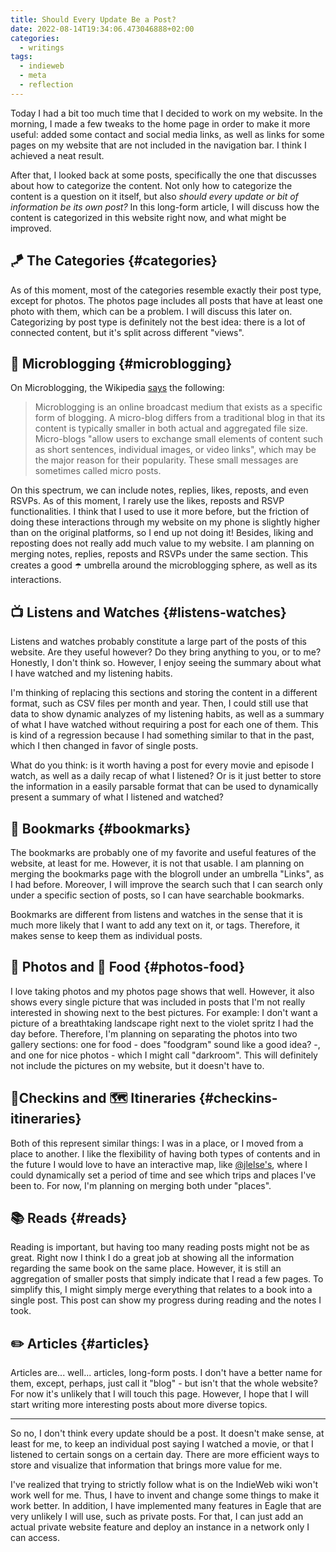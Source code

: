 ```yaml
---
title: Should Every Update Be a Post?
date: 2022-08-14T19:34:06.473046888+02:00
categories:
  - writings
tags:
  - indieweb
  - meta
  - reflection
---
```


Today I had a bit too much time that I decided to work on my website. In the morning, I made a few tweaks to the home page in order to make it more useful: added some contact and social media links, as well as links for some pages on my website that are not included in the navigation bar. I think I achieved a neat result.

<!--more-->

After that, I looked back at some posts, specifically the one that discusses about how to categorize the content. Not only how to categorize the content is a question on it itself, but also _should every update or bit of information be its own post?_ In this long-form article, I will discuss how the content is categorized in this website right now, and what might be improved.

## 🪁 The Categories {#categories}

As of this moment, most of the categories resemble exactly their post type, except for photos. The photos page includes all posts that have at least one photo with them, which can be a problem. I will discuss this later on. Categorizing by post type is definitely not the best idea: there is a lot of connected content, but it's split across different "views".

## 💬 Microblogging {#microblogging}

On Microblogging, the Wikipedia [says](https://en.wikipedia.org/wiki/Microblogging) the following:

> Microblogging is an online broadcast medium that exists as a specific form of blogging. A micro-blog differs from a traditional blog in that its content is typically smaller in both actual and aggregated file size. Micro-blogs "allow users to exchange small elements of content such as short sentences, individual images, or video links", which may be the major reason for their popularity. These small messages are sometimes called micro posts.

On this spectrum, we can include notes, replies, likes, reposts, and even RSVPs. As of this moment, I rarely use the likes, reposts and RSVP functionalities. I think that I used to use it more before, but the friction of doing these interactions through my website on my phone is slightly higher than on the original platforms, so I end up not doing it! Besides, liking and reposting does not really add much value to my website. I am planning on merging notes, replies, reposts and RSVPs under the same section. This creates a good ☂️ umbrella around the microblogging sphere, as well as its interactions.

## 📺 Listens and Watches {#listens-watches}

Listens and watches probably constitute a large part of the posts of this website. Are they useful however? Do they bring anything to you, or to me? Honestly, I don't think so. However, I enjoy seeing the summary about what I have watched and my listening habits.

I'm thinking of replacing this sections and storing the content in a different format, such as CSV files per month and year. Then, I could still use that data to show dynamic analyzes of my listening habits, as well as a summary of what I have watched without requiring a post for each one of them. This is kind of a regression because I had something similar to that in the past, which I then changed in favor of single posts.

What do you think: is it worth having a post for every movie and episode I watch, as well as a daily recap of what I listened? Or is it just better to store the information in a easily parsable format that can be used to dynamically present a summary of what I listened and watched?

## 🔖 Bookmarks {#bookmarks}

The bookmarks are probably one of my favorite and useful features of the website, at least for me. However, it is not that usable. I am planning on merging the bookmarks page with the blogroll under an umbrella "Links", as I had before. Moreover, I will improve the search such that I can search only under a specific section of posts, so I can have searchable bookmarks.

Bookmarks are different from listens and watches in the sense that it is much more likely that I want to add any text on it, or tags. Therefore, it makes sense to keep them as individual posts.

## 📸 Photos and 🥗 Food {#photos-food}

I love taking photos and my photos page shows that well. However, it also shows every single picture that was included in posts that I'm not really interested in showing next to the best pictures. For example: I don't want a picture of a breathtaking landscape right next to the violet spritz I had the day before. Therefore, I'm planning on separating the photos into two gallery sections: one for food - does "foodgram" sound like a good idea? -, and one for nice photos - which I might call "darkroom". This will definitely not include the pictures on my website, but it doesn't have to.

## 📍Checkins and 🗺 Itineraries {#checkins-itineraries}

Both of this represent similar things: I was in a place, or I moved from a place to another. I like the flexibility of having both types of contents and in the future I would love to have an interactive map, like [@jlelse's](https://jlelse.blog/map), where I could dynamically set a period of time and see which trips and places I've been to. For now, I'm planning on merging both under "places".

## 📚 Reads {#reads}

Reading is important, but having too many reading posts might not be as great. Right now I think I do a great job at showing all the information regarding the same book on the same place. However, it is still an aggregation of smaller posts that simply indicate that I read a few pages. To simplify this, I might simply merge everything that relates to a book into a single post. This post can show my progress during reading and the notes I took.

## ✏️ Articles {#articles}

Articles are... well... articles, long-form posts. I don't have a better name for them, except, perhaps, just call it "blog" - but isn't that the whole website? For now it's unlikely that I will touch this page. However, I hope that I will start writing more interesting posts about more diverse topics.

---

So no, I don't think every update should be a post. It doesn't make sense, at least for me, to keep an individual post saying I watched a movie, or that I listened to certain songs on a certain day. There are more efficient ways to store and visualize that information that brings more value for me.

I've realized that trying to strictly follow what is on the IndieWeb wiki won't work well for me. Thus, I have to invent and change some things to make it work better. In addition, I have implemented many features in Eagle that are very unlikely I will use, such as private posts. For that, I can just add an actual private website feature and deploy an instance in a network only I can access.
